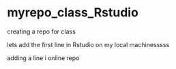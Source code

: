 # myrepo_class_Rstudio
creating a repo for class


lets add the first line in Rstudio on my local machinesssss


adding a line i online repo
